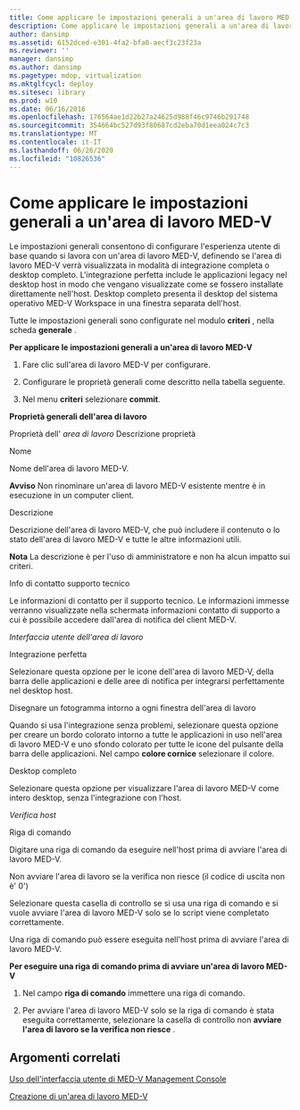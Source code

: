 ```yaml
---
title: Come applicare le impostazioni generali a un'area di lavoro MED-V
description: Come applicare le impostazioni generali a un'area di lavoro MED-V
author: dansimp
ms.assetid: 6152dced-e301-4fa2-bfa0-aecf3c23f23a
ms.reviewer: ''
manager: dansimp
ms.author: dansimp
ms.pagetype: mdop, virtualization
ms.mktglfcycl: deploy
ms.sitesec: library
ms.prod: w10
ms.date: 06/16/2016
ms.openlocfilehash: 176564ae1d22b27a24625d988f46c9746b291748
ms.sourcegitcommit: 354664bc527d93f80687cd2eba70d1eea024c7c3
ms.translationtype: MT
ms.contentlocale: it-IT
ms.lasthandoff: 06/26/2020
ms.locfileid: "10826536"
---
```

# Come applicare le impostazioni generali a un'area di lavoro MED-V


Le impostazioni generali consentono di configurare l'esperienza utente di base quando si lavora con un'area di lavoro MED-V, definendo se l'area di lavoro MED-V verrà visualizzata in modalità di integrazione completa o desktop completo. L'integrazione perfetta include le applicazioni legacy nel desktop host in modo che vengano visualizzate come se fossero installate direttamente nell'host. Desktop completo presenta il desktop del sistema operativo MED-V Workspace in una finestra separata dell'host.

Tutte le impostazioni generali sono configurate nel modulo **criteri** , nella scheda **generale** .

**Per applicare le impostazioni generali a un'area di lavoro MED-V**

1.  Fare clic sull'area di lavoro MED-V per configurare.

2.  Configurare le proprietà generali come descritto nella tabella seguente.

3.  Nel menu **criteri** selezionare **commit**.

**Proprietà generali dell'area di lavoro**

Proprietà dell' *area di lavoro* Descrizione proprietà

Nome

Nome dell'area di lavoro MED-V.

**Avviso**  Non rinominare un'area di lavoro MED-V esistente mentre è in esecuzione in un computer client.

 

Descrizione

Descrizione dell'area di lavoro MED-V, che può includere il contenuto o lo stato dell'area di lavoro MED-V e tutte le altre informazioni utili.

**Nota**  La descrizione è per l'uso di amministratore e non ha alcun impatto sui criteri.

 

Info di contatto supporto tecnico

Le informazioni di contatto per il supporto tecnico. Le informazioni immesse verranno visualizzate nella schermata informazioni contatto di supporto a cui è possibile accedere dall'area di notifica del client MED-V.

*Interfaccia utente dell'area di lavoro*

Integrazione perfetta

Selezionare questa opzione per le icone dell'area di lavoro MED-V, della barra delle applicazioni e delle aree di notifica per integrarsi perfettamente nel desktop host.

Disegnare un fotogramma intorno a ogni finestra dell'area di lavoro

Quando si usa l'integrazione senza problemi, selezionare questa opzione per creare un bordo colorato intorno a tutte le applicazioni in uso nell'area di lavoro MED-V e uno sfondo colorato per tutte le icone del pulsante della barra delle applicazioni. Nel campo **colore cornice** selezionare il colore.

Desktop completo

Selezionare questa opzione per visualizzare l'area di lavoro MED-V come intero desktop, senza l'integrazione con l'host.

*Verifica host*

Riga di comando

Digitare una riga di comando da eseguire nell'host prima di avviare l'area di lavoro MED-V.

Non avviare l'area di lavoro se la verifica non riesce (il codice di uscita non è' 0')

Selezionare questa casella di controllo se si usa una riga di comando e si vuole avviare l'area di lavoro MED-V solo se lo script viene completato correttamente.

 

Una riga di comando può essere eseguita nell'host prima di avviare l'area di lavoro MED-V.

**Per eseguire una riga di comando prima di avviare un'area di lavoro MED-V**

1.  Nel campo **riga di comando** immettere una riga di comando.

2.  Per avviare l'area di lavoro MED-V solo se la riga di comando è stata eseguita correttamente, selezionare la casella di controllo non **avviare l'area di lavoro se la verifica non riesce** .

## Argomenti correlati


[Uso dell'interfaccia utente di MED-V Management Console](using-the-med-v-management-console-user-interface.md)

[Creazione di un'area di lavoro MED-V](creating-a-med-v-workspacemedv-10-sp1.md)

 

 





